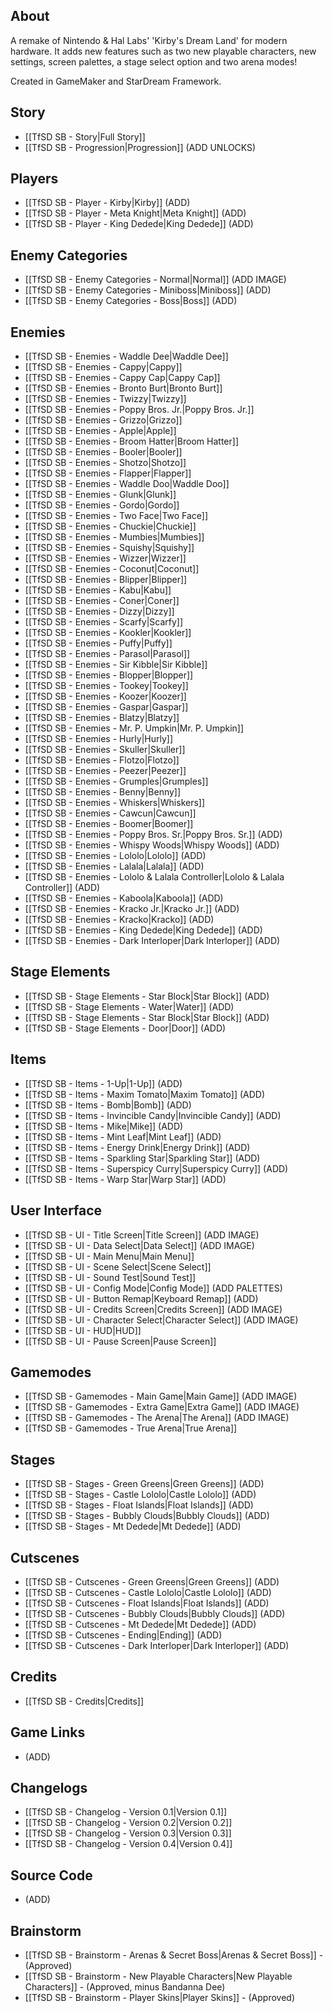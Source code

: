 ## About
A remake of Nintendo & Hal Labs' 'Kirby's Dream Land' for modern hardware. It adds new features such as two new playable characters, new settings, screen palettes, a stage select option and two arena modes!

Created in GameMaker and StarDream Framework.
## Story
* [[TfSD SB - Story|Full Story]]
* [[TfSD SB - Progression|Progression]] (ADD UNLOCKS)
## Players
* [[TfSD SB - Player - Kirby|Kirby]] (ADD)
* [[TfSD SB - Player - Meta Knight|Meta Knight]] (ADD)
* [[TfSD SB - Player - King Dedede|King Dedede]] (ADD)
## Enemy Categories
* [[TfSD SB - Enemy Categories - Normal|Normal]] (ADD IMAGE)
* [[TfSD SB - Enemy Categories - Miniboss|Miniboss]] (ADD)
* [[TfSD SB - Enemy Categories - Boss|Boss]] (ADD)
## Enemies
* [[TfSD SB - Enemies - Waddle Dee|Waddle Dee]]
* [[TfSD SB - Enemies - Cappy|Cappy]]
* [[TfSD SB - Enemies - Cappy Cap|Cappy Cap]]
* [[TfSD SB - Enemies - Bronto Burt|Bronto Burt]]
* [[TfSD SB - Enemies - Twizzy|Twizzy]]
* [[TfSD SB - Enemies - Poppy Bros. Jr.|Poppy Bros. Jr.]]
* [[TfSD SB - Enemies - Grizzo|Grizzo]]
* [[TfSD SB - Enemies - Apple|Apple]]
* [[TfSD SB - Enemies - Broom Hatter|Broom Hatter]]
* [[TfSD SB - Enemies - Booler|Booler]]
* [[TfSD SB - Enemies - Shotzo|Shotzo]]
* [[TfSD SB - Enemies - Flapper|Flapper]]
* [[TfSD SB - Enemies - Waddle Doo|Waddle Doo]]
* [[TfSD SB - Enemies - Glunk|Glunk]]
* [[TfSD SB - Enemies - Gordo|Gordo]]
* [[TfSD SB - Enemies - Two Face|Two Face]]
* [[TfSD SB - Enemies - Chuckie|Chuckie]]
* [[TfSD SB - Enemies - Mumbies|Mumbies]]
* [[TfSD SB - Enemies - Squishy|Squishy]]
* [[TfSD SB - Enemies - Wizzer|Wizzer]]
* [[TfSD SB - Enemies - Coconut|Coconut]]
* [[TfSD SB - Enemies - Blipper|Blipper]]
* [[TfSD SB - Enemies - Kabu|Kabu]]
* [[TfSD SB - Enemies - Coner|Coner]]
* [[TfSD SB - Enemies - Dizzy|Dizzy]]
* [[TfSD SB - Enemies - Scarfy|Scarfy]]
* [[TfSD SB - Enemies - Kookler|Kookler]]
* [[TfSD SB - Enemies - Puffy|Puffy]]
* [[TfSD SB - Enemies - Parasol|Parasol]]
* [[TfSD SB - Enemies - Sir Kibble|Sir Kibble]]
* [[TfSD SB - Enemies - Blopper|Blopper]]
* [[TfSD SB - Enemies - Tookey|Tookey]]
* [[TfSD SB - Enemies - Koozer|Koozer]]
* [[TfSD SB - Enemies - Gaspar|Gaspar]]
* [[TfSD SB - Enemies - Blatzy|Blatzy]]
* [[TfSD SB - Enemies - Mr. P. Umpkin|Mr. P. Umpkin]]
* [[TfSD SB - Enemies - Hurly|Hurly]]
* [[TfSD SB - Enemies - Skuller|Skuller]]
* [[TfSD SB - Enemies - Flotzo|Flotzo]]
* [[TfSD SB - Enemies - Peezer|Peezer]]
* [[TfSD SB - Enemies - Grumples|Grumples]]
* [[TfSD SB - Enemies - Benny|Benny]]
* [[TfSD SB - Enemies - Whiskers|Whiskers]]
* [[TfSD SB - Enemies - Cawcun|Cawcun]]
* [[TfSD SB - Enemies - Boomer|Boomer]]
* [[TfSD SB - Enemies - Poppy Bros. Sr.|Poppy Bros. Sr.]] (ADD)
* [[TfSD SB - Enemies - Whispy Woods|Whispy Woods]] (ADD)
* [[TfSD SB - Enemies - Lololo|Lololo]] (ADD)
* [[TfSD SB - Enemies - Lalala|Lalala]] (ADD)
* [[TfSD SB - Enemies - Lololo & Lalala Controller|Lololo & Lalala Controller]] (ADD)
* [[TfSD SB - Enemies - Kaboola|Kaboola]] (ADD)
* [[TfSD SB - Enemies - Kracko Jr.|Kracko Jr.]] (ADD)
* [[TfSD SB - Enemies - Kracko|Kracko]] (ADD)
* [[TfSD SB - Enemies - King Dedede|King Dedede]] (ADD)
* [[TfSD SB - Enemies - Dark Interloper|Dark Interloper]] (ADD)
## Stage Elements
* [[TfSD SB - Stage Elements - Star Block|Star Block]] (ADD)
* [[TfSD SB - Stage Elements - Water|Water]] (ADD)
* [[TfSD SB - Stage Elements - Star Block|Star Block]] (ADD)
* [[TfSD SB - Stage Elements - Door|Door]] (ADD)
## Items
* [[TfSD SB - Items - 1-Up|1-Up]] (ADD)
* [[TfSD SB - Items - Maxim Tomato|Maxim Tomato]] (ADD)
* [[TfSD SB - Items - Bomb|Bomb]] (ADD)
* [[TfSD SB - Items - Invincible Candy|Invincible Candy]] (ADD)
* [[TfSD SB - Items - Mike|Mike]] (ADD)
* [[TfSD SB - Items - Mint Leaf|Mint Leaf]] (ADD)
* [[TfSD SB - Items - Energy Drink|Energy Drink]] (ADD)
* [[TfSD SB - Items - Sparkling Star|Sparkling Star]] (ADD)
* [[TfSD SB - Items - Superspicy Curry|Superspicy Curry]] (ADD)
* [[TfSD SB - Items - Warp Star|Warp Star]] (ADD)
## User Interface
* [[TfSD SB - UI - Title Screen|Title Screen]] (ADD IMAGE)
* [[TfSD SB - UI - Data Select|Data Select]] (ADD IMAGE)
* [[TfSD SB - UI - Main Menu|Main Menu]]
* [[TfSD SB - UI - Scene Select|Scene Select]]
* [[TfSD SB - UI - Sound Test|Sound Test]]
* [[TfSD SB - UI - Config Mode|Config Mode]] (ADD PALETTES)
* [[TfSD SB - UI - Button Remap|Keyboard Remap]] (ADD)
* [[TfSD SB - UI - Credits Screen|Credits Screen]] (ADD IMAGE)
* [[TfSD SB - UI - Character Select|Character Select]] (ADD IMAGE)
* [[TfSD SB - UI - HUD|HUD]]
* [[TfSD SB - UI - Pause Screen|Pause Screen]]
## Gamemodes
* [[TfSD SB - Gamemodes - Main Game|Main Game]] (ADD IMAGE)
* [[TfSD SB - Gamemodes - Extra Game|Extra Game]] (ADD IMAGE)
* [[TfSD SB - Gamemodes - The Arena|The Arena]] (ADD IMAGE)
* [[TfSD SB - Gamemodes - True Arena|True Arena]]
## Stages
* [[TfSD SB - Stages - Green Greens|Green Greens]] (ADD)
* [[TfSD SB - Stages - Castle Lololo|Castle Lololo]] (ADD)
* [[TfSD SB - Stages - Float Islands|Float Islands]] (ADD)
* [[TfSD SB - Stages - Bubbly Clouds|Bubbly Clouds]] (ADD)
* [[TfSD SB - Stages - Mt Dedede|Mt Dedede]] (ADD)
## Cutscenes
* [[TfSD SB - Cutscenes - Green Greens|Green Greens]] (ADD)
* [[TfSD SB - Cutscenes - Castle Lololo|Castle Lololo]] (ADD)
* [[TfSD SB - Cutscenes - Float Islands|Float Islands]] (ADD)
* [[TfSD SB - Cutscenes - Bubbly Clouds|Bubbly Clouds]] (ADD)
* [[TfSD SB - Cutscenes - Mt Dedede|Mt Dedede]] (ADD)
* [[TfSD SB - Cutscenes - Ending|Ending]] (ADD)
* [[TfSD SB - Cutscenes - Dark Interloper|Dark Interloper]] (ADD)
## Credits
* [[TfSD SB - Credits|Credits]]
## Game Links
* (ADD)
## Changelogs
* [[TfSD SB - Changelog - Version 0.1|Version 0.1]]
* [[TfSD SB - Changelog - Version 0.2|Version 0.2]]
* [[TfSD SB - Changelog - Version 0.3|Version 0.3]]
* [[TfSD SB - Changelog - Version 0.4|Version 0.4]]
## Source Code
* (ADD)
## Brainstorm
* [[TfSD SB - Brainstorm - Arenas & Secret Boss|Arenas & Secret Boss]] - (Approved)
* [[TfSD SB - Brainstorm - New Playable Characters|New Playable Characters]] - (Approved, minus Bandanna Dee)
* [[TfSD SB - Brainstorm - Player Skins|Player Skins]] - (Approved)